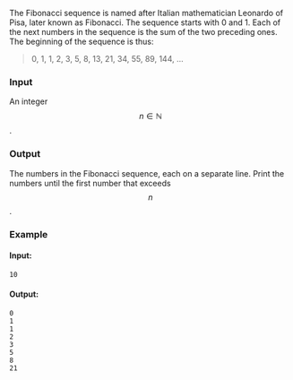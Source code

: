 The Fibonacci sequence is named after Italian mathematician Leonardo of Pisa, later known as Fibonacci. The sequence starts with 0 and 1. Each of the next numbers in the sequence is the sum of the two preceding ones. The beginning of the sequence is thus:

> 0, 1, 1, 2, 3, 5, 8, 13, 21, 34, 55, 89, 144, …

### Input

An integer $$n \in \mathbb{N}$$.

### Output

The numbers in the Fibonacci sequence, each on a separate line. Print the numbers until the first number that exceeds $$n$$.

### Example

#### Input:

```
10
```

#### Output:

```
0
1
1
2
3
5
8
21
```
